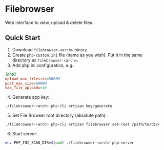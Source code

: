 # Filebrowser

Web interface to view, upload & delete files.

## Quick Start

1. Download `filebrowser-<arch>` binary.
2. Create `php-custom.ini` file (name as you wish). Put it in the same directory as `filebrowser-<arch>`.
3. Add php ini configuration, e.g.:
```ini
[php]
upload_max_filesize=5000M
post_max_size=5000M
max_file_uploads=10
```
4. Generate app key:
```bash
./filebrowser-<arch> php-cli artisan key:generate
```
5. Set File Browser root directory (absolute path):
```bash
./filebrowser-<arch> php-cli artisan filebrowser:set-root /path/to/directory
```
6. Start server:
```bash
env PHP_INI_SCAN_DIR=$(pwd) ./filebrowser-<arch> php-server 
```
